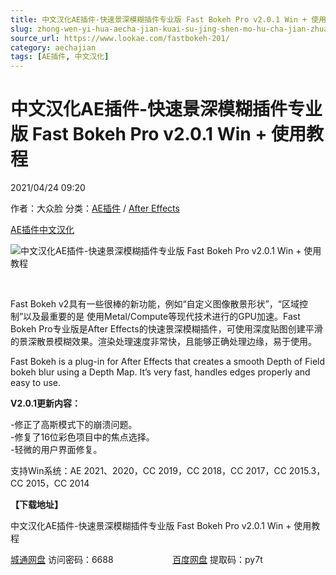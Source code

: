```yaml
---
title: 中文汉化AE插件-快速景深模糊插件专业版 Fast Bokeh Pro v2.0.1 Win + 使用教程
slug: zhong-wen-yi-hua-aecha-jian-kuai-su-jing-shen-mo-hu-cha-jian-zhuan-ye-ban-fast-bokeh-pro-v2-0-1-win-shi-yong-jiao-cheng
source_url: https://www.lookae.com/fastbokeh-201/
category: aechajian
tags: [AE插件, 中文汉化]
---
```

# 中文汉化AE插件-快速景深模糊插件专业版 Fast Bokeh Pro v2.0.1 Win + 使用教程

2021/04/24 09:20

作者：大众脸
分类：[AE插件](https://www.lookae.com/after-effects/aechajian/) / [After Effects](https://www.lookae.com/after-effects/)

[AE插件](https://www.lookae.com/tag/ae%e6%8f%92%e4%bb%b6/)[中文汉化](https://www.lookae.com/tag/%e4%b8%ad%e6%96%87%e6%b1%89%e5%8c%96/)

![中文汉化AE插件-快速景深模糊插件专业版 Fast Bokeh Pro v2.0.1 Win + 使用教程](https://www.lookae.com/wp-content/uploads/2021/04/Fast-Bokeh-V2.jpg "中文汉化AE插件-快速景深模糊插件专业版 Fast Bokeh Pro v2.0.1 Win + 使用教程-LookAE.com")

[﻿﻿﻿](https://cloud.video.taobao.com//play/u/705956171/p/1/e/6/t/1/307007679505.mp4)

Fast Bokeh v2具有一些很棒的新功能，例如“自定义图像散景形状”，“区域控制”以及最重要的是 使用Metal/Compute等现代技术进行的GPU加速。Fast Bokeh Pro专业版是After Effects的快速景深模糊插件，可使用深度贴图创建平滑的景深散景模糊效果。渲染处理速度非常快，且能够正确处理边缘，易于使用。

Fast Bokeh is a plug-in for After Effects that creates a smooth Depth of Field bokeh blur using a Depth Map. It’s very fast, handles edges properly and easy to use.

**V2.0.1更新内容：**

-修正了高斯模式下的崩溃问题。  
-修复了16位彩色项目中的焦点选择。  
-轻微的用户界面修复。

支持Win系统：AE 2021、2020，CC 2019，CC 2018，CC 2017，CC 2015.3，CC 2015，CC 2014

**【下载地址】**

中文汉化AE插件-快速景深模糊插件专业版 Fast Bokeh Pro v2.0.1 Win + 使用教程

[城通网盘](https://089u.com/f/680462-493467362-4612a6) 访问密码：6688                        [百度网盘](https://pan.baidu.com/s/1MnvYz_Pt6XfayvhsPWLJ3Q) 提取码：py7t
